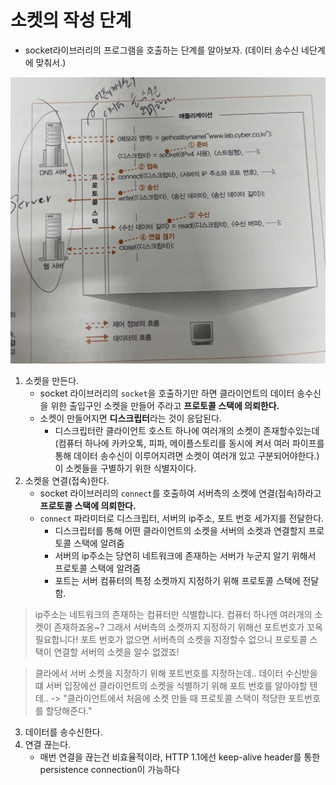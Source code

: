# 소켓의 작성 단계
- socket라이브러리의 프로그램을 호출하는 단계를 알아보자. (데이터 송수신 네단계에 맞춰서.)

![데이터 송수신 소켓 라이브러리 호출 단계.png](images%2F%EB%8D%B0%EC%9D%B4%ED%84%B0%20%EC%86%A1%EC%88%98%EC%8B%A0%20%EC%86%8C%EC%BC%93%20%EB%9D%BC%EC%9D%B4%EB%B8%8C%EB%9F%AC%EB%A6%AC%20%ED%98%B8%EC%B6%9C%20%EB%8B%A8%EA%B3%84.png)

1. 소켓을 만든다.
   - socket 라이브러리의 `socket`을 호출하기만 하면 클라이언트의 데이터 송수신을 위한 출입구인 소켓을 만들어 주라고 **프로토콜 스택에 의뢰한다.**
   - 소켓이 만들어지면 **디스크립터**라는 것이 응답된다.
     - 디스크립터란 클라이언트 호스트 하나에 여러개의 소켓이 존재할수있는데 (컴퓨터 하나에 카카오톡, 피파, 메이플스토리를 동시에 켜서 여러 파이프를 통해 데이터 송수신이 이루어지려면 소켓이 여러개 있고 구분되어야한다.) 이 소켓들을 구별하기 위한 식별자이다.
2. 소켓을 연결(접속)한다.
   - socket 라이브러리의 `connect`를 호출하여 서버측의 소켓에 연결(접속)하라고 **프로토콜 스택에 의뢰한다.**
   - `connect` 파라미터로 디스크립터, 서버의 ip주소, 포트 번호 세가지를 전달한다.
     - 디스크립터를 통해 어떤 클라이언트의 소켓을 서버의 소켓과 연결할지 프로토콜 스택에 알려줌
     - 서버의 ip주소는 당연히 네트워크에 존재하는 서버가 누군지 알기 위해서 프로토콜 스택에 알려줌
     - 포트는 서버 컴퓨터의 특정 소켓까지 지정하기 위해 프로토콜 스택에 전달함.

> ip주소는 네트워크의 존재하는 컴퓨터만 식별합니다. 컴퓨터 하나엔 여러개의 소켓이 존재하죠옹~? 그래서 서버측의 소켓까지 지정하기 위해선 포트번호가 꼬옥 필요합니다! 포트 번호가 없으면 서버측의 소켓을 지정할수 없으니 프로토콜 스택이 연결할 서버의 소켓을 알수 없겠죠!

> 클라에서 서버 소켓을 지정하기 위해 포트번호를 지정하는데.. 데이터 수신받을 떄 서버 입장에선 클라이언트의 소켓을 식별하기 위해 포트 번호를 알아야할 텐데.. -> "클라이언트에서 처음에 소켓 만들 때 프로토콜 스택이 적당한 포트번호를 할당해준다."

3. 데이터를 송수신한다.
4. 연결 끊는다.
   - 매번 연결을 끊는건 비효율적이라, HTTP 1.1에선 keep-alive header를 통한 persistence connection이 가능하다
